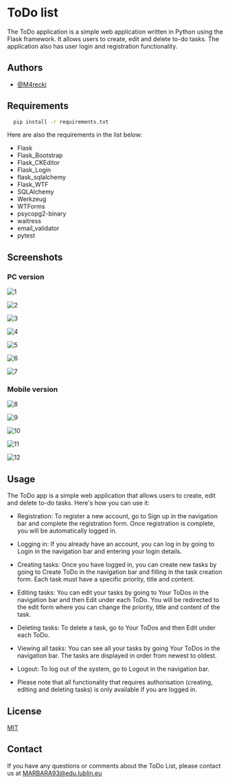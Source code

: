 # ToDo list

The ToDo application is a simple web application written in Python using the Flask framework. It allows users to create, edit and delete to-do tasks. The application also has user login and registration functionality.

## Authors

- [@M4recki](https://www.github.com/M4recki)

## Requirements

```bash
  pip install -r requirements.txt
```

Here are also the requirements in the list below:

- Flask
- Flask_Bootstrap
- Flask_CKEditor
- Flask_Login
- flask_sqlalchemy
- Flask_WTF
- SQLAlchemy
- Werkzeug
- WTForms
- psycopg2-binary
- waitress
- email_validator
- pytest


## Screenshots

### PC version

![1](https://github.com/M4recki/ToDo-list/assets/111280515/2f8a2353-c553-47d9-9413-865122004c02)

![2](https://github.com/M4recki/ToDo-list/assets/111280515/f07c49f6-8880-42ec-a59d-ef857aa01922)

![3](https://github.com/M4recki/ToDo-list/assets/111280515/95e5b45a-00ea-40e5-98ef-1938e590f767)

![4](https://github.com/M4recki/ToDo-list/assets/111280515/0467178d-a97a-4517-b05e-e3ee14dd32e9)

![5](https://github.com/M4recki/ToDo-list/assets/111280515/d618002a-dc58-43e5-b77e-fa270ae0fd5b)

![6](https://github.com/M4recki/ToDo-list/assets/111280515/9ee30096-6cec-4c5b-8f9a-e93e511575ad)

![7](https://github.com/M4recki/ToDo-list/assets/111280515/6797c097-0d4b-44e0-9179-c0a4d6f5c058)

### Mobile version

![8](https://github.com/M4recki/ToDo-list/assets/111280515/95b6cd0c-c1fd-4e81-a16f-9ab3004f3da4)

![9](https://github.com/M4recki/ToDo-list/assets/111280515/84fcbc00-d90e-44d3-ac60-bc0b453dcf36)

![10](https://github.com/M4recki/ToDo-list/assets/111280515/0362b547-b193-4760-9c64-c8f4886cd691)

![11](https://github.com/M4recki/ToDo-list/assets/111280515/7e03eb02-8f01-4190-956c-6e3644a692f7)

![12](https://github.com/M4recki/ToDo-list/assets/111280515/b1af12f7-714c-4c7e-b417-012100fc4cac)


## Usage

The ToDo app is a simple web application that allows users to create, edit and delete to-do tasks. Here's how you can use it:

- Registration: To register a new account, go to Sign up in the navigation bar and complete the registration form. Once registration is complete, you will be automatically logged in.

- Logging in: If you already have an account, you can log in by going to Login in the navigation bar and entering your login details.

- Creating tasks: Once you have logged in, you can create new tasks by going to Create ToDo in the navigation bar and filling in the task creation form. Each task must have a specific priority, title and content.

- Editing tasks: You can edit your tasks by going to Your ToDos in the navigation bar and then Edit under each ToDo. You will be redirected to the edit form where you can change the priority, title and content of the task.

- Deleting tasks: To delete a task, go to Your ToDos and then Edit under each ToDo.

- Viewing all tasks: You can see all your tasks by going Your ToDos in the navigation bar. The tasks are displayed in order from newest to oldest.

- Logout: To log out of the system, go to Logout in the navigation bar.

- Please note that all functionality that requires authorisation (creating, editing and deleting tasks) is only available if you are logged in.


## License

[MIT](https://github.com/M4recki/ToDo-list/blob/master/LICENSE)

## Contact

If you have any questions or comments about the ToDo List, please contact us at MARBARA93@edu.lublin.eu

